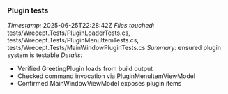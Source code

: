 ### Plugin tests
*Timestamp:* 2025-06-25T22:28:42Z
*Files touched:* tests/Wrecept.Tests/PluginLoaderTests.cs, tests/Wrecept.Tests/PluginMenuItemTests.cs, tests/Wrecept.Tests/MainWindowPluginTests.cs
*Summary:* ensured plugin system is testable
*Details:*
- Verified GreetingPlugin loads from build output
- Checked command invocation via PluginMenuItemViewModel
- Confirmed MainWindowViewModel exposes plugin items
